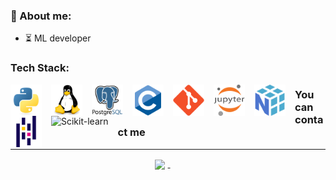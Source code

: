 ### 🌿 About me:

- ⏳ ML developer

### Tech Stack:

<a href="https://www.python.org/">
  <img align="left" alt="Python" height="50px" style="margin-right:15px" src="https://raw.githubusercontent.com/devicons/devicon/master/icons/python/python-original.svg" />
</a>

<a href="https://www.linux.org/">
  <img align="left" alt="Linux" height="50px" style="margin-right:15px" src="https://raw.githubusercontent.com/devicons/devicon/master/icons/linux/linux-original.svg" />
</a>

<a href="https://www.postgresql.org/"> 
  <img align="left" alt="PostgreSQL" height="50px" style="margin-right:15px" src="https://raw.githubusercontent.com/devicons/devicon/master/icons/postgresql/postgresql-original-wordmark.svg" />
</a>

<a href="https://en.wikipedia.org/wiki/C_(programming_language)">
  <img align="left" alt="C" height="50px" style="margin-right:15px" src="https://raw.githubusercontent.com/devicons/devicon/master/icons/c/c-original.svg" />
</a>

<a href="https://git-scm.com/">
  <img align="left" alt="Git" height="50px" style="margin-right:15px" src="https://raw.githubusercontent.com/devicons/devicon/master/icons/git/git-original.svg" />
</a>

<a href="https://jupyter.org/">
  <img align="left" alt="Jupyter" height="50px" style="margin-right:15px" src="https://raw.githubusercontent.com/devicons/devicon/master/icons/jupyter/jupyter-original-wordmark.svg" />
</a>

<a href="https://numpy.org/">
  <img align="left" alt="NumPy" height="50px" style="margin-right:15px" src="https://raw.githubusercontent.com/devicons/devicon/master/icons/numpy/numpy-original.svg" />
</a>

<a href="https://pandas.pydata.org/">
  <img align="left" alt="Pandas" height="50px" style="margin-right:15px" src="https://raw.githubusercontent.com/devicons/devicon/master/icons/pandas/pandas-original.svg" />
</a>

<a href="https://scikit-learn.org/">
  <img align="left" alt="Scikit-learn" height="50px" style="margin-right:15px" src="https://upload.wikimedia.org/wikipedia/commons/0/05/Scikit_learn_logo_small.svg" />
</a>

 
 
 

</p>

### You can contact me

---
<p align="center">
   <a href="https://t.me/thenemez" target="_blank" style='margin-right:10px'>
    <img align="center" style="margin-right:5px" src="https://upload.wikimedia.org/wikipedia/commons/thumb/8/83/Telegram_2019_Logo.svg/512px-Telegram_2019_Logo.svg.png" width="50px" />
  </a>
  &nbsp;&nbsp;
</p>
